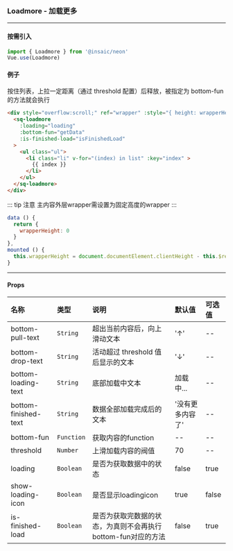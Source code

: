 ### Loadmore - 加载更多

---
#### 按需引入

```js
import { Loadmore } from '@insaic/neon'
Vue.use(Loadmore)
```

#### 例子
按住列表，上拉一定距离（通过 threshold 配置）后释放，被指定为 bottom-fun 的方法就会执行
```html
<div style="overflow:scroll;" ref="wrapper" :style="{ height: wrapperHeight + 'px' }">
  <sq-loadmore
    :loading="loading"
    :bottom-fun="getData"
    :is-finished-load="isFinishedLoad"
  >
    <ul class="ul">
      <li class="li" v-for="(index) in list" :key="index" >
        {{ index }}
      </li>
    </ul>
  </sq-loadmore>
</div>
```
::: tip 注意
主内容外层wrapper需设置为固定高度的wrapper
:::

```js
data () {
  return {
    wrapperHeight: 0
  }
},
mounted () {
  this.wrapperHeight = document.documentElement.clientHeight - this.$refs.wrapper.getBoundingClientRect().top
}
```
---
#### Props
 名称                 | 类型      | 说明                                                     | 默认值           | 可选值
:------               |:--------- |:---------------                                         |:------          |:-----
 bottom-pull-text     | `String`  | 超出当前内容后，向上滑动文本                              | '↑'              |  --
 bottom-drop-text     | `String`  | 活动超过 threshold 值后显示的文本                         | '↓'             |  --
 bottom-loading-text  | `String`  | 底部加载中文本                                           | 加载中...        |  --
 bottom-finished-text | `String`  | 数据全部加载完成后的文本                                  | '没有更多内容了'  |  --
 bottom-fun           | `Function`| 获取内容的function                                       | --              |  --
 threshold            | `Number`  | 上滑加载内容的阀值                                        | 70              |  --
 loading              | `Boolean` | 是否为获取数据中的状态                                    |  false          |  true
 show-loading-icon    | `Boolean` | 是否显示loadingicon                                      |  true           |  false
 is-finished-load     | `Boolean` | 是否为获取完数据的状态，为真则不会再执行bottom-fun对应的方法 |  false          |  true

